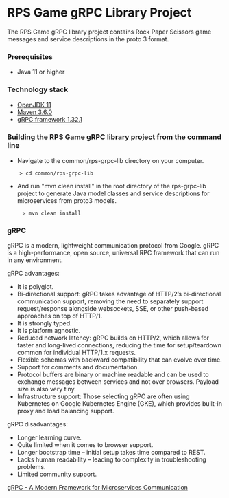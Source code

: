 # RPS Game gRPC Library Project
The RPS Game gRPC library project contains Rock Paper Scissors game messages and service descriptions in the proto 3 format.
### Prerequisites
* Java 11 or higher
### Technology stack
* [OpenJDK 11](https://openjdk.java.net/projects/jdk/11)
* [Maven 3.6.0](https://maven.apache.org)
* [gRPC framework 1.32.1](https://grpc.io/docs/languages/java/quickstart)
### Building the RPS Game gRPC library project from the command line
* Navigate to the common/rps-grpc-lib directory on your computer.
```
    > cd common/rps-grpc-lib
```
* And run "mvn clean install" in the root directory of the rps-grpc-lib project to generate Java model classes and service descriptions for microservices from proto3 models.
```
     > mvn clean install
```
### gRPC
gRPC is a modern, lightweight communication protocol from Google. gRPC is a high-performance, open source, universal RPC framework that can run in any environment.

gRPC advantages:
* It is polyglot.
* Bi-directional support: gRPC takes advantage of HTTP/2’s bi-directional communication support, removing the need to separately support request/response alongside websockets, SSE, or other push-based approaches on top of HTTP/1.
* It is strongly typed.
* It is platform agnostic.
* Reduced network latency: gRPC builds on HTTP/2, which allows for faster and long-lived connections, reducing the time for setup/teardown common for individual HTTP/1.x requests.
* Flexible schemas with backward compatibility that can evolve over time.
* Support for comments and documentation.
* Protocol buffers are binary or machine readable and can be used to exchange messages between services and not over browsers. Payload size is also very tiny.
* Infrastructure support: Those selecting gRPC are often using Kubernetes on Google Kubernetes Engine (GKE), which provides built-in proxy and load balancing support.
  
gRPC disadvantages:
* Longer learning curve.
* Quite limited when it comes to browser support.
* Longer bootstrap time – initial setup takes time compared to REST.
* Lacks human readability – leading to complexity in troubleshooting problems.
* Limited community support.

[gRPC - A Modern Framework for Microservices Communication](https://www.capitalone.com/tech/software-engineering/grpc-framework-for-microservices-communication)
